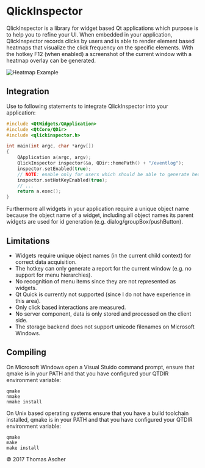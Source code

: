 # QlickInspector

QlickInspector is a library for widget based Qt applications which purpose is to help you to refine your UI. When embedded in your application, QlickInspector records clicks by users and is able to render element based heatmaps that visualize the click frequency on the specific elements. With the hotkey F12 (when enabled) a screenshot of the current window with a heatmap overlay can be generated. 

![Heatmap Example](https://cloud.githubusercontent.com/assets/13846346/26528919/1a6849c4-43b6-11e7-88fe-f5f6f40f512d.png)

## Integration

Use to following statements to integrate QlickInspector into your application:

```cpp
#include <QtWidgets/QApplication>
#include <QtCore/QDir>
#include <qlickinspector.h>

int main(int argc, char *argv[])
{
    QApplication a(argc, argv);
    QlickInspector inspector(&a, QDir::homePath() + "/eventlog");
    inspector.setEnabled(true);
    // NOTE: enable only for users which should be able to generate heatmap reports
    inspector.setHotKeyEnabled(true);
    // ...
    return a.exec();
}
```

Furthermore all widgets in your application require a unique object name because the object name of a widget, including all object names its parent widgets are used for id generation (e.g. dialog/groupBox/pushButton).

## Limitations

- Widgets require unique object names (in the current child context) for correct data acquisition.
- The hotkey can only generate a report for the current window (e.g. no support for menu hierarchies).
- No recognition of menu items since they are not represented as widgets.
- Qt Quick is currently not supported (since I do not have experience in this area).
- Only click based interactions are measured.
- No server component, data is only stored and processed on the client side.
- The storage backend does not support unicode filenames on Microsoft Windows.

## Compiling

On Microsoft Windows open a Visual Stuido command prompt, ensure that qmake is in your PATH and that you have configured your QTDIR environment variable:

```
qmake
nmake
nmake install
```
On Unix based operating systems ensure that you have a build toolchain installed, qmake is in your PATH and that you have configured your QTDIR environment variable:

```
qmake
make
make install
```

© 2017 Thomas Ascher
